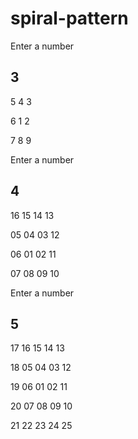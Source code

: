 spiral-pattern
==============

Enter a number

3
-------------

5 4 3

6 1 2

7 8 9



Enter a number

4
-------------

16 15 14 13

05 04 03 12

06 01 02 11

07 08 09 10



Enter a number

5
-------------

17 16 15 14 13

18 05 04 03 12

19 06 01 02 11

20 07 08 09 10

21 22 23 24 25


